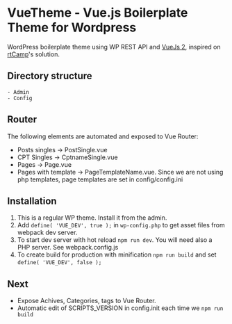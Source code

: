 
# VueTheme - Vue.js Boilerplate Theme for Wordpress
WordPress boilerplate theme using WP REST API and [VueJs 2](http://vuejs.org), inspired on [rtCamp](https://github.com/rtCamp/VueTheme)'s solution.

## Directory structure
```
- Admin
- Config
```

## Router
The following elements are automated and exposed to Vue Router:
* Posts singles -> PostSingle.vue 
* CPT Singles -> CptnameSingle.vue
* Pages -> Page.vue
* Pages with template -> PageTemplateName.vue. Since we are not using php templates, page templates are set in config/config.ini

## Installation
1. This is a regular WP theme. Install it from the admin.
2. Add `define( 'VUE_DEV', true );` in `wp-config.php` to get asset files from webpack dev server.
3. To start dev server with hot reload `npm run dev`. You will need also a PHP server. See webpack.config.js
5. To create build for production with minification `npm run build` and set `define( 'VUE_DEV', false );`

## Next
* Expose Achives, Categories, tags to Vue Router.
* Automatic edit of SCRIPTS_VERSION in config.init each time we `npm run build`
